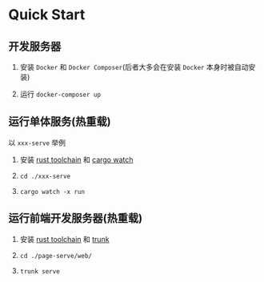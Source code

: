 # Quick Start

## 开发服务器

1. 安装 `Docker` 和 `Docker Composer`(后者大多会在安装 `Docker` 本身时被自动安装)

1. 运行 `docker-composer up`

## 运行单体服务(热重载)
以 `xxx-serve` 举例

1. 安装 [rust toolchain](https://www.rust-lang.org/tools/install) 和 [cargo watch](https://lib.rs/crates/cargo-watch)

1. `cd ./xxx-serve`

1. `cargo watch -x run`

## 运行前端开发服务器(热重载)

1. 安装 [rust toolchain](https://www.rust-lang.org/tools/install) 和 [trunk](https://trunkrs.dev/)

1. `cd ./page-serve/web/`

1. `trunk serve`